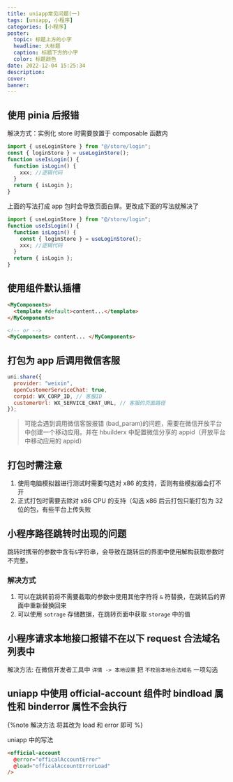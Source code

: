 ```yaml
---
title: uniapp常见问题(一)
tags: [uniapp, 小程序]
categories: [小程序]
poster:
  topic: 标题上方的小字
  headline: 大标题
  caption: 标题下方的小字
  color: 标题颜色
date: 2022-12-04 15:25:34
description:
cover:
banner:
---
```


## 使用 pinia 后报错

解决方式：实例化 store 时需要放置于 composable 函数内

```js
import { useLoginStore } from "@/store/login";
const { loginStore } = useLoginStore();
function useIsLogin() {
  function isLogin() {
    xxx; //逻辑代码
  }
  return { isLogin };
}
```

上面的写法打成 app 包时会导致页面白屏。更改成下面的写法就解决了

```js
import { useLoginStore } from "@/store/login";
function useIsLogin() {
  function isLogin() {
    const { loginStore } = useLoginStore();
    xxx; //逻辑代码
  }
  return { isLogin };
}
```

## 使用组件默认插槽

```html
<MyComponents>
  <template #default>content...</template>
</MyComponents>

<!-- or -->
<MyComponents> content... </MyComponents>
```

## 打包为 app 后调用微信客服

```js
uni.share({
  provider: "weixin",
  openCustomerServiceChat: true,
  corpid: WX_CORP_ID, // 客服ID
  customerUrl: WX_SERVICE_CHAT_URL, // 客服的页面路径
});
```

> 可能会遇到调用微信客服报错 (bad_param)的问题，需要在微信开放平台中创建一个移动应用。并在 hbuilderx 中配置微信分享的 appid（开放平台中移动应用的 appid）

## 打包时需注意

1. 使用电脑模拟器进行测试时需要勾选对 x86 的支持，否则有些模拟器会打不开
2. 正式打包时需要去除对 x86 CPU 的支持（勾选 x86 后云打包只能打包为 32 位的包，有些平台上传失败

## 小程序路径跳转时出现的问题

跳转时携带的参数中含有`&`字符串，会导致在跳转后的界面中使用解构获取参数时不完整。

### 解决方式

1. 可以在跳转前将不需要截取的参数中使用其他字符将 `&` 符替换，在跳转后的界面中重新替换回来
2. 可以使用 `sotrage` 存储数据，在跳转页面中获取 `storage` 中的值

## 小程序请求本地接口报错不在以下 request 合法域名列表中

解决方法: 在微信开发者工具中 `详情 -> 本地设置` 把 `不校验本地合法域名` 一项勾选

## uniapp 中使用 official-account 组件时 bindload 属性和 binderror 属性不会执行

{%note 解决方法
将其改为 load 和 error 即可
%}

uniapp 中的写法

```html
<official-account
  @error="officalAccountError"
  @load="officalAccountErrorLoad"
/>
```
